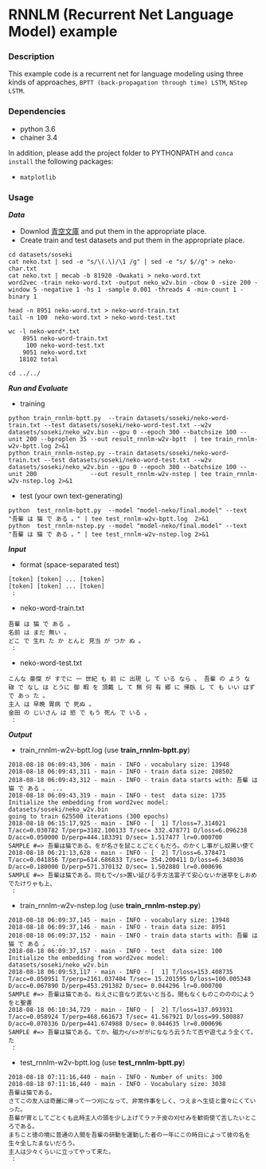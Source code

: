 # RNNLM (Recurrent Net Language Model) example

### Description

This example code is a recurrent net for language modeling using three kinds of approaches, `BPTT (back-propagation through time) LSTM`, `NStep LSTM`.

### Dependencies
- python 3.6
- chainer 3.4

In addition, please add the project folder to PYTHONPATH and `conca install` the following packages:
- `matplotlib`

### Usage ###

***Data***

  - Downlod [青空文庫](https://www.aozora.gr.jp/cards/000148/card789.html) and put them in the appropriate place.
  - Create train and test datasets and put them in the appropriate place.

```
cd datasets/soseki
cat neko.txt | sed -e "s/\(.\)/\1 /g" | sed -e "s/ $//g" > neko-char.txt
cat neko.txt | mecab -b 81920 -Owakati > neko-word.txt
word2vec -train neko-word.txt -output neko_w2v.bin -cbow 0 -size 200 -window 5 -negative 1 -hs 1 -sample 0.001 -threads 4 -min-count 1 -binary 1

head -n 8951 neko-word.txt > neko-word-train.txt
tail -n 100  neko-word.txt > neko-word-test.txt

wc -l neko-word*.txt
    8951 neko-word-train.txt
     100 neko-word-test.txt
    9051 neko-word.txt
   18102 total

cd ../../
```

***Run and Evaluate***
- training

```
python train_rnnlm-bptt.py  --train datasets/soseki/neko-word-train.txt --test datasets/soseki/neko-word-test.txt --w2v datasets/soseki/neko_w2v.bin --gpu 0 --epoch 300 --batchsize 100 --unit 200 --bproplen 35 --out result_rnnlm-w2v-bptt  | tee train_rnnlm-w2v-bptt.log 2>&1
python train_rnnlm-nstep.py --train datasets/soseki/neko-word-train.txt --test datasets/soseki/neko-word-test.txt --w2v datasets/soseki/neko_w2v.bin --gpu 0 --epoch 300 --batchsize 100 --unit 200               --out result_rnnlm-w2v-nstep | tee train_rnnlm-w2v-nstep.log 2>&1
```

- test (your own text-generating)
```
python  test_rnnlm-bptt.py  --model "model-neko/final.model" --text "吾輩 は 猫 で ある 。" | tee test_rnnlm-w2v-bptt.log  2>&1
python  test_rnnlm-nstep.py --model "model-neko/final.model" --text "吾輩 は 猫 で ある 。" | tee test_rnnlm-w2v-nstep.log 2>&1
```

***Input***

- format (space-separated test)
```
[token] [token] ... [token]
[token] [token] ... [token]
 :
```

- neko-word-train.txt
```
吾輩 は 猫 で ある 。
名前 は まだ 無い 。
どこ で 生れ た か とんと 見当 が つか ぬ 。
 :
```

- neko-word-test.txt
```
こんな 豪傑 が すでに 一 世紀 も 前 に 出現 し て いる なら 、 吾輩 の よう な
碌 で なし は とうに 御 暇 を 頂戴 し て 無 何 有 郷 に 帰臥 し て も いい はず で あっ た 。
主人 は 早晩 胃病 で 死ぬ 。
金田 の じいさん は 慾 で もう 死ん で いる 。
 :
```

***Output***

- train_rnnlm-w2v-bptt.log (use **train_rnnlm-bptt.py**)
```
2018-08-18 06:09:43,306 - main - INFO - vocabulary size: 13948
2018-08-18 06:09:43,311 - main - INFO - train data size: 208502
2018-08-18 06:09:43,312 - main - INFO - train data starts with: 吾輩 は 猫 で ある 。 ...
2018-08-18 06:09:43,319 - main - INFO - test  data size: 1735
Initialize the embedding from word2vec model: datasets/soseki/neko_w2v.bin
going to train 625500 iterations (300 epochs)
2018-08-18 06:15:17,925 - main - INFO - [  1] T/loss=7.314021 T/acc=0.030782 T/perp=3182.100133 T/sec= 332.478771 D/loss=6.096238 D/acc=0.050000 D/perp=444.183391 D/sec= 1.517477 lr=0.000700
SAMPLE #=> 吾輩は猫である。をが名さを鼠ことごとくもだろ。のかくし事がし奴黒い使て
2018-08-18 06:21:13,628 - main - INFO - [  2] T/loss=6.378471 T/acc=0.041856 T/perp=614.686833 T/sec= 354.200411 D/loss=6.348036 D/acc=0.180000 D/perp=571.370132 D/sec= 1.502880 lr=0.000696
SAMPLE #=> 吾輩は猫である。同もで</s>置い延びる手方法富子て安心ないか迷亭をしおめでたけりゃも上、
 :
```

- train_rnnlm-w2v-nstep.log (use **train_rnnlm-nstep.py**)
```
2018-08-18 06:09:37,145 - main - INFO - vocabulary size: 13948
2018-08-18 06:09:37,146 - main - INFO - train data size: 8951
2018-08-18 06:09:37,152 - main - INFO - train data starts with: 吾輩 は 猫 で ある 。 ...
2018-08-18 06:09:37,157 - main - INFO - test  data size: 100
Initialize the embedding from word2vec model: datasets/soseki/neko_w2v.bin
2018-08-18 06:09:53,117 - main - INFO - [  1] T/loss=153.408735 T/acc=0.050951 T/perp=2161.037404 T/sec= 15.201595 D/loss=100.005348 D/acc=0.067890 D/perp=453.291382 D/sec= 0.044296 lr=0.000700
SAMPLE #=> 吾輩は猫である。ねえさに音なり武ないと当る。間もなくものこのののにようをと聖書
2018-08-18 06:10:34,729 - main - INFO - [  2] T/loss=137.093931 T/acc=0.058924 T/perp=468.661673 T/sec= 41.567921 D/loss=99.580887 D/acc=0.070336 D/perp=441.674988 D/sec= 0.044635 lr=0.000696
SAMPLE #=> 吾輩は猫である。てか。磁力</s>ががにななろ云うたて否や遊弋よう全くて。た
 :
```

- test_rnnlm-w2v-bptt.log (use **test_rnnlm-bptt.py**)

```
2018-08-18 07:11:16,440 - main - INFO - Number of units: 300
2018-08-18 07:11:16,440 - main - INFO - Vocabulary size: 3038
吾輩は猫である。
さてこの友人は奇麗に帰って一つ刈になって、非常作事をしく、つえまへ生徒と霊々にくていった。
吾輩が胃としてごとくも此時主人の頭を少し上げてラァチ皮の刈せみを歓術使て舌したいところである。
まちこと徳の境に普通の人間を吾輩の研動を運動した者の一年にこの時日によって彼の名を生々全したまないだろう。
主人は少々くらいに立ってやって来た。
 :
```

